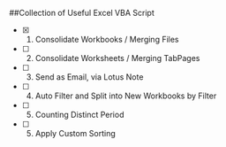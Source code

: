 ##Collection of Useful Excel VBA Script

- [x] 1. Consolidate Workbooks / Merging Files
- [ ] 2. Consolidate Worksheets / Merging TabPages 
- [ ] 3. Send as Email, via Lotus Note
- [ ] 4. Auto Filter and Split into New Workbooks by Filter 
- [ ] 5. Counting Distinct Period
- [ ] 5. Apply Custom Sorting
